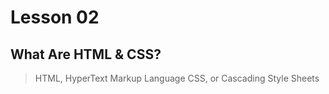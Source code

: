 # Lesson 02

## What Are HTML & CSS?

> HTML, HyperText Markup Language
> CSS, or Cascading Style Sheets




